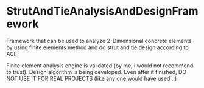 # StrutAndTieAnalysisAndDesignFramework
Framework that can be used to analyze 2-Dimensional concrete elements by using finite elements method and do strut and tie design according to ACI.

Finite element analysis engine is validated (by me, i would not recommend to trust). 
Design algorithm is being developed. Even after it finished, DO NOT USE IT FOR REAL PROJECTS (like any one would have used...)
